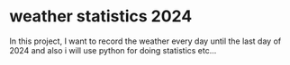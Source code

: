 # weather statistics 2024

In this project, I want to record the weather every day until the last day of 2024 
and also i will use python for doing statistics etc...
